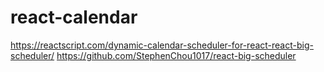 # react-calendar
https://reactscript.com/dynamic-calendar-scheduler-for-react-react-big-scheduler/
https://github.com/StephenChou1017/react-big-scheduler
